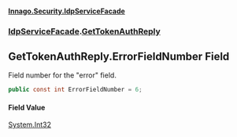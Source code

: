 #### [Innago\.Security\.IdpServiceFacade](../../index.md 'index')
### [IdpServiceFacade](../index.md 'IdpServiceFacade').[GetTokenAuthReply](index.md 'IdpServiceFacade\.GetTokenAuthReply')

## GetTokenAuthReply\.ErrorFieldNumber Field

Field number for the "error" field\.

```csharp
public const int ErrorFieldNumber = 6;
```

#### Field Value
[System\.Int32](https://learn.microsoft.com/en-us/dotnet/api/system.int32 'System\.Int32')